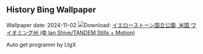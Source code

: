 ## History Bing Wallpaper
Wallpaper date: 2024-11-02
![](https://www.bing.com/th?id=OHR.BisonYellowstone_JA-JP3698112107_UHD.jpg&w=1000)Download: [イエローストーン国立公園, 米国 ワイオミング州 (© Ian Shive/TANDEM Stills + Motion)](https://www.bing.com/th?id=OHR.BisonYellowstone_JA-JP3698112107_UHD.jpg)

Auto get programm by LtgX
